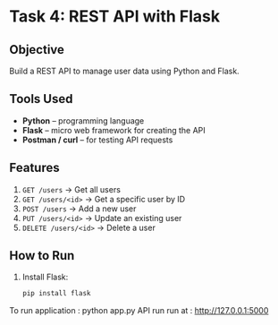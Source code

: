 # Task 4: REST API with Flask

## Objective
Build a REST API to manage user data using Python and Flask.

## Tools Used
- **Python** – programming language
- **Flask** – micro web framework for creating the API
- **Postman / curl** – for testing API requests

## Features
1. `GET /users` → Get all users  
2. `GET /users/<id>` → Get a specific user by ID  
3. `POST /users` → Add a new user  
4. `PUT /users/<id>` → Update an existing user  
5. `DELETE /users/<id>` → Delete a user  

## How to Run
1. Install Flask:
   ```bash
   pip install flask
To run application : python app.py
API run run at : http://127.0.0.1:5000

